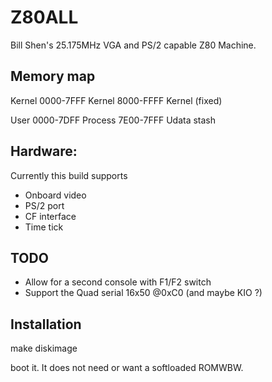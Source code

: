 # Z80ALL

Bill Shen's 25.175MHz VGA and PS/2 capable Z80 Machine.

## Memory map

Kernel
0000-7FFF	Kernel
8000-FFFF	Kernel (fixed)

User
0000-7DFF	Process
7E00-7FFF	Udata stash

## Hardware:

Currently this build supports
- Onboard video
- PS/2 port
- CF interface
- Time tick

## TODO

- Allow for a second console with F1/F2 switch
- Support the Quad serial 16x50 @0xC0 (and maybe KIO ?)

## Installation

make diskimage

boot it. It does not need or want a softloaded ROMWBW.
